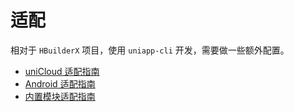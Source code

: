# 适配

相对于 `HBuilderX` 项目，使用 `uniapp-cli` 开发，需要做一些额外配置。

- [uniCloud 适配指南](./unicloud)
- [Android 适配指南](./android)
- [内置模块适配指南](./module)
